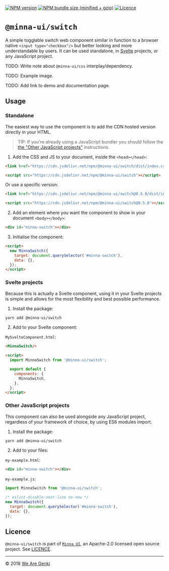 <!-- markdownlint-disable first-line-h1 ol-prefix -->

[![NPM version](https://img.shields.io/npm/v/@minna-ui/switch.svg)](https://www.npmjs.com/package/@minna-ui/switch)
[![NPM bundle size (minified + gzip)](https://img.shields.io/bundlephobia/minzip/@minna-ui/switch.svg)](https://bundlephobia.com/result?p=@minna-ui/switch)
[![Licence](https://img.shields.io/npm/l/@minna-ui/switch.svg)](https://github.com/WeAreGenki/minna-ui/blob/master/LICENCE)

# `@minna-ui/switch`

A simple togglable switch web component similar in function to a browser native `<input type="checkbox"/>` but better looking and more understandable by users. It can be used standalone, in [Svelte](https://svelte.technology/guide) projects, or any JavaScript project.

TODO: Write note about `@minna-ui/css` interplay/dependency.

TODO: Example image.

TODO: Add link to demo and documentation page.

## Usage

### Standalone

The easiest way to use the component is to add the CDN hosted version directly in your HTML.

> TIP: If you're already using a JavaScript bundler you should follow the [the "Other JavaScript projects"](#other-javascript-projects) instructions.

1. Add the CSS and JS to your document, inside the `<head></head>`:

<!-- prettier-ignore -->
```html
<link href="https://cdn.jsdelivr.net/npm/@minna-ui/switch/dist/index.css" rel="stylesheet"/>

<script src="https://cdn.jsdelivr.net/npm/@minna-ui/switch"></script>
```

Or use a specific version:

<!-- prettier-ignore -->
```html
<link href="https://cdn.jsdelivr.net/npm/@minna-ui/switch@0.5.0/dist/index.css" rel="stylesheet"/>

<script src="https://cdn.jsdelivr.net/npm/@minna-ui/switch@0.5.0"></script>
```

2. Add an element where you want the component to show in your document `<body></body>`:

```html
<div id="minna-switch"></div>
```

3. Initialise the component:

<!-- eslint-disable no-new -->

```html
<script>
  new MinnaSwitch({
    target: document.querySelector('#minna-switch'),
    data: {},
  });
</script>
```

### Svelte projects

Because this is actually a Svelte component, using it in your Svelte projects is simple and allows for the most flexibility and best possible performance.

1. Install the package:

```sh
yarn add @minna-ui/switch
```

2. Add to your Svelte component:

`MySvelteComponent.html`:

```html
<MinnaSwitch/>

<script>
  import MinnaSwitch from '@minna-ui/switch';

  export default {
    components: {
      MinnaSwitch,
    },
  };
</script>
```

### Other JavaScript projects

This component can also be used alongside any JavaScript project, regardless of your framework of choice, by using ES6 modules import.

1. Install the package:

```sh
yarn add @minna-ui/switch
```

2. Add to your files:

`my-example.html`:

```html
<div id="minna-switch"></div>
```

`my-example.js`:

```js
import MinnaSwitch from '@minna-ui/switch';

/* eslint-disable-next-line no-new */
new MinnaSwitch({
  target: document.querySelector('#minna-switch'),
  data: {},
});
```

## Licence

`@minna-ui/switch` is part of [`Minna UI`](https://github.com/WeAreGenki/minna-ui), an Apache-2.0 licensed open source project. See [LICENCE](https://github.com/WeAreGenki/minna-ui/blob/master/LICENCE).

---

© 2018 [We Are Genki](https://wearegenki.com)

